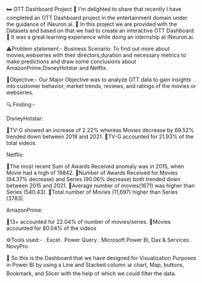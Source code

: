 
🛏 OTT Dashboard Project
🔷 I'm delighted to share that recently I have completed an OTT Dashboard project in the entertainment domain under
 the guidance of iNeuron.ai.
🔷 In this project we are provided with the Datasets and based on that we had to create an interactive OTT Dashboard.
🔷 It was a great learning experience while doing an internship at iNeuron.ai.

⚠️Problem statement:-
Business Scenario: To find out more about movies,webseries with their directors,duration and necessary metrics
 to make predictions and draw some  conclusions about AmazonPrime,DisneyHotstar and Netflix. 

🎯Objective:-
Our Major Objective was to analyze OTT data to gain insights into customer behavior, market trends, reviews, and
 ratings of the movies or webseries.

🔍 Finding:-

DisneyHotstar:

🔷TV-G showed an increase of 2.22% whereas Movies decrease by 69.52% trended down between 2019 and 2021.
🔷TV-G accounted for 21.93% of the total videos.

Netflix:

🔷The most recent Sum of Awards Received anomaly was in 2015, when Movie had a high of 19842.
🔷Number of Awards Received for Movies (94.37% decrease) and Series (90.06% decrease)
 both trended down between 2015 and 2021.
🔷Average number of movies(1671) was higher  than Series (540.43).
🔷Total number of Movies (11,697) higher than Series (3783).

AmazonPrime:

🔷13+ accounted for 22.04% of number of movies/series.
🔷Movies accounted for 80.04% of the videos

⚙️Tools used:-
. Excel
. Power Query
. Microsoft Power Bi, Dax & Services
. NovyPro

🔷 So this is the Dashboard that we have designed for Visualization Purposes in Power BI by
 using a Line and Stacked column 📊 chart, Map, buttons, Bookmark, and Slicer with the help of
 which we could filter the data.

